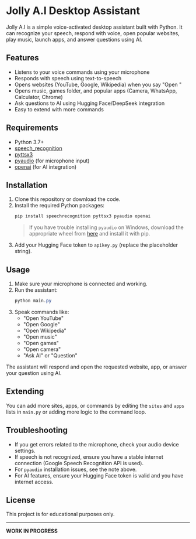 # Jolly A.I Desktop Assistant

Jolly A.I is a simple voice-activated desktop assistant built with Python. It can recognize your speech, respond with voice, open popular websites, play music, launch apps, and answer questions using AI.

## Features
- Listens to your voice commands using your microphone
- Responds with speech using text-to-speech
- Opens websites (YouTube, Google, Wikipedia) when you say "Open <site>"
- Opens music, games folder, and popular apps (Camera, WhatsApp, Calculator, Chrome)
- Ask questions to AI using Hugging Face/DeepSeek integration
- Easy to extend with more commands

## Requirements
- Python 3.7+
- [speech_recognition](https://pypi.org/project/SpeechRecognition/)
- [pyttsx3](https://pypi.org/project/pyttsx3/)
- [pyaudio](https://pypi.org/project/PyAudio/) (for microphone input)
- [openai](https://pypi.org/project/openai/) (for AI integration)

## Installation
1. Clone this repository or download the code.
2. Install the required Python packages:
	```powershell
	pip install speechrecognition pyttsx3 pyaudio openai
	```
	> If you have trouble installing `pyaudio` on Windows, download the appropriate wheel from [here](https://www.lfd.uci.edu/~gohlke/pythonlibs/#pyaudio) and install it with pip.
3. Add your Hugging Face token to `apikey.py` (replace the placeholder string).

## Usage
1. Make sure your microphone is connected and working.
2. Run the assistant:
	```powershell
	python main.py
	```
3. Speak commands like:
	- "Open YouTube"
	- "Open Google"
	- "Open Wikipedia"
	- "Open music"
	- "Open games"
	- "Open camera"
	- "Ask AI" or "Question"

The assistant will respond and open the requested website, app, or answer your question using AI.

## Extending
You can add more sites, apps, or commands by editing the `sites` and `apps` lists in `main.py` or adding more logic to the command loop.

## Troubleshooting
- If you get errors related to the microphone, check your audio device settings.
- If speech is not recognized, ensure you have a stable internet connection (Google Speech Recognition API is used).
- For `pyaudio` installation issues, see the note above.
- For AI features, ensure your Hugging Face token is valid and you have internet access.

## License
This project is for educational purposes only.

---


**WORK IN PROGRESS**
